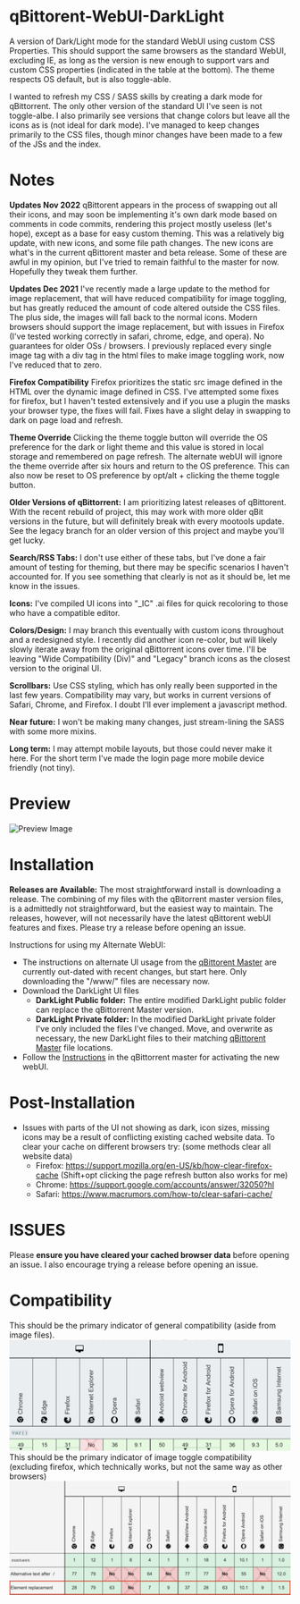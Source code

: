 # qBittorent-WebUI-DarkLight
A version of Dark/Light mode for the standard WebUI using custom CSS Properties. This should support the same browsers as the standard WebUI, excluding IE, as long as the version is new enough to support vars and custom CSS properties (indicated in the table at the bottom). The theme respects OS default, but is also toggle-able. 

I wanted to refresh my CSS / SASS skills by creating a dark mode for qBittorrent. The only other version of the standard UI I've seen is not toggle-albe. I also primarily see versions that change colors but leave all the icons as is (not ideal for dark mode). I've managed to keep changes primarily to the CSS files, though minor changes have been made to a few of the JSs and the index. 

# Notes
**Updates Nov 2022** qBittorent appears in the process of swapping out all their icons, and may soon be implementing it's own dark mode based on comments in code commits, rendering this project mostly useless (let's hope), except as a base for easy custom theming. This was a relatively big update, with new icons, and some file path changes. The new icons are what's in the current qBittorent master and beta release. Some of these are awful in my opinion, but I've tried to remain faithful to the master for now. Hopefully they tweak them further.

**Updates Dec 2021** I've recently made a large update to the method for image replacement, that will have reduced compatibility for image toggling, but has greatly reduced the amount of code altered outside the CSS files. The plus side, the images will fall back to the normal icons. Modern browsers should support the image replacement, but with issues in Firefox (I've tested working correctly in safari, chrome, edge, and opera). No guarantees for older OSs / browsers. I previously replaced every single image tag with a div tag in the html files to make image toggling work, now I've reduced that to zero. 

**Firefox Compatibility** Firefox prioritizes the static src image defined in the HTML over the dynamic image defined in CSS. I've attempted some fixes for firefox, but I haven't tested extensively and if you use a plugin the masks your browser type, the fixes will fail. Fixes have a slight delay in swapping to dark on page load and refresh. 

**Theme Override** Clicking the theme toggle button will override the OS preference for the dark or light theme and this value is stored in local storage and remembered on page refresh. The alternate webUI will ignore the theme override after six hours and return to the OS preference. This can also now be reset to OS preference by opt/alt + clicking the theme toggle button.

**Older Versions of qBittorrent:** I am prioritizing latest releases of qBittorent. With the recent rebuild of project, this may work with more older qBit versions in the future, but will definitely break with every mootools update. See the legacy branch for an older version of this project and maybe you'll get lucky. 

**Search/RSS Tabs:** I don't use either of these tabs, but I've done a fair amount of testing for theming, but there may be specific scenarios I haven't  accounted for. If you see something that clearly is not as it should be, let me know in the issues.

**Icons:** I've compiled UI icons into "_IC" .ai files for quick recoloring to those who have a compatible editor.

**Colors/Design:** I may branch this eventually with custom icons throughout and a redesigned style. I recently did another icon re-color, but will likely slowly iterate away from the original qBittorrent icons over time. I'll be leaving "Wide Compatibility (Div)" and "Legacy" branch icons as the closest version to the original UI.

**Scrollbars:** Use CSS styling, which has only really been supported in the last few years. Compatibility may vary, but works in current versions of Safari, Chrome, and Firefox. I doubt I'll ever implement a javascript method.

**Near future:** I won't be making many changes, just stream-lining the SASS with some more mixins. 

**Long term:** I may attempt mobile layouts, but those could never make it here. For the short term I've made the login page more mobile device friendly (not tiny). 

# Preview
![Preview Image](https://github.com/raylanser/DarkLight-qBittorent-WebUI/blob/master/preview.png)

# Installation
**Releases are Available:** The most straightforward install is downloading a release. The combining of my files with the qBitorrent master version files, is a admittedly not straightforward, but the easiest way to maintain. The releases, however, will not necessarily have the latest qBittorent webUI features and fixes. Please try a release before opening an issue.

Instructions for using my Alternate WebUI:
* The instructions on alternate UI usage from the [qBittorent Master](https://github.com/qbittorrent/qBittorrent/wiki/Developing-alternate-WebUIs-(WIP)) are currently out-dated with recent changes, but start here. Only downloading the "/www/" files are necessary now.
* Download the DarkLight UI files
	* **DarkLight Public folder:** The entire modified DarkLight public folder can replace the qBittorrent Master version.
	* **DarkLight Private folder:** In the modified DarkLight private folder I've only included the files I've changed. Move, and overwrite as necessary, the new DarkLight files to their matching [qBittorent Master](https://github.com/qbittorrent/qBittorrent/wiki/Developing-alternate-WebUIs-(WIP)) file locations.
* Follow the [Instructions](https://github.com/qbittorrent/qBittorrent/wiki/Alternate-WebUI-usage) in the qBittorrent master for activating the new webUI.

# Post-Installation
* Issues with parts of the UI not showing as dark, icon sizes, missing icons may be a result of conflicting existing cached website data. To clear your cache on different browsers try: (some methods clear all website data)
	* Firefox: https://support.mozilla.org/en-US/kb/how-clear-firefox-cache (Shift+opt clicking the page refresh button also works for me)
	* Chrome: https://support.google.com/accounts/answer/32050?hl
	* Safari: https://www.macrumors.com/how-to/clear-safari-cache/

# ISSUES
Please **ensure you have cleared your cached browser data** before opening an issue. I also encourage trying a release before opening an issue.

# Compatibility
This should be the primary indicator of general compatibility (aside from image files).
![Preview image](https://github.com/crash0verride11/DarkLight-qBittorent-WebUI/blob/master/compatibility.png)
This should be the primary indicator of image toggle compatibility (excluding firefox, which technically works, but not the same way as other browsers)
![Preview image](https://github.com/crash0verride11/DarkLight-qBittorent-WebUI/blob/master/compatability2.png)
